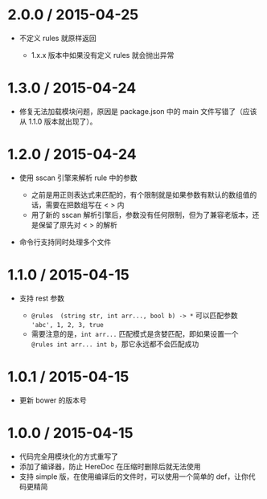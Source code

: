 
2.0.0 / 2015-04-25
==================

  * 不定义 rules 就原样返回
    
    - 1.x.x 版本中如果没有定义 rules 就会抛出异常

1.3.0 / 2015-04-24
==================
    
  * 修复无法加载模块问题，原因是 package.json 中的 main 文件写错了（应该从 1.1.0 版本就出现了）。


1.2.0 / 2015-04-24
==================

  * 使用 sscan 引擎来解析 rule 中的参数
    
    - 之前是用正则表达式来匹配的，有个限制就是如果参数有默认的数组值的话，需要在把数组写在 < > 内
    - 用了新的 sscan 解析引擎后，参数没有任何限制，但为了兼容老版本，还是保留了原先对 < > 的解析  

  * 命令行支持同时处理多个文件

1.1.0 / 2015-04-15
==================

  * 支持 rest 参数

    - `@rules  (string str, int arr..., bool b) -> *` 可以匹配参数 `'abc', 1, 2, 3, true`
    - 需要注意的是，`int arr...` 匹配模式是贪婪匹配，即如果设置一个 `@rules int arr... int b`，那它永远都不会匹配成功 

1.0.1 / 2015-04-15
==================

  * 更新 bower 的版本号

1.0.0 / 2015-04-15
==================

  * 代码完全用模块化的方式重写了
  * 添加了编译器，防止 HereDoc 在压缩时删除后就无法使用
  * 支持 simple 版，在使用编译后的文件时，可以使用一个简单的 def，让你代码更精简

